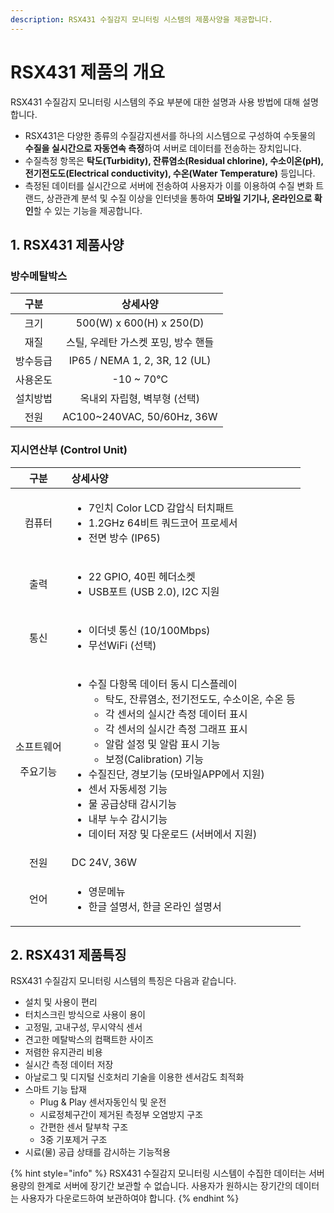 ```yaml
---
description: RSX431 수질감지 모니터링 시스템의 제품사양을 제공합니다.
---
```


# RSX431 제품의 개요



RSX431 수질감지 모니터링 시스템의 주요 부분에 대한 설명과 사용 방법에 대해 설명합니다.

* RSX431은 다양한 종류의 수질감지센서를 하나의 시스템으로 구성하여 수돗물의 **수질을 실시간으로 자동연속 측정**하여 서버로 데이터를 전송하는 장치입니다.
* 수질측정 항목은 **탁도\(Turbidity\), 잔류염소\(Residual chlorine\), 수소이온\(pH\), 전기전도도\(Electrical conductivity\), 수온\(Water Temperature\)** 등입니다.
* 측정된 데이터를 실시간으로 서버에 전송하여 사용자가 이를 이용하여 수질 변화 트랜드, 상관관계 분석 및 수질 이상을 인터넷을 통하여 **모바일 기기나, 온라인으로 확인**할 수 있는 기능을 제공합니다.

## 1. RSX431 제품사양

### 방수메탈박스

| 구분 | 상세사양 |
| :---: | :---: |
| 크기 | 500\(W\) x 600\(H\) x 250\(D\) |
| 재질 | 스틸, 우레탄 가스켓 포밍, 방수 핸들 |
| 방수등급 | IP65 / NEMA 1, 2, 3R, 12 \(UL\) |
| 사용온도 | -10 ~ 70℃ |
| 설치방법 | 옥내외 자립형, 벽부형 \(선택\) |
| 전원 | AC100~240VAC, 50/60Hz, 36W |

  

###  지시연산부 \(Control Unit\)

<table>
  <thead>
    <tr>
      <th style="text-align:center">&#xAD6C;&#xBD84;</th>
      <th style="text-align:left">&#xC0C1;&#xC138;&#xC0AC;&#xC591;</th>
    </tr>
  </thead>
  <tbody>
    <tr>
      <td style="text-align:center">&#xCEF4;&#xD4E8;&#xD130;</td>
      <td style="text-align:left">
        <ul>
          <li>7&#xC778;&#xCE58; Color LCD &#xAC10;&#xC555;&#xC2DD; &#xD130;&#xCE58;&#xD328;&#xD2B8;</li>
          <li>1.2GHz 64&#xBE44;&#xD2B8; &#xCFFC;&#xB4DC;&#xCF54;&#xC5B4; &#xD504;&#xB85C;&#xC138;&#xC11C;</li>
          <li>&#xC804;&#xBA74; &#xBC29;&#xC218; (IP65)</li>
        </ul>
      </td>
    </tr>
    <tr>
      <td style="text-align:center">&#xCD9C;&#xB825;</td>
      <td style="text-align:left">
        <ul>
          <li>22 GPIO, 40&#xD540; &#xD5E4;&#xB354;&#xC18C;&#xCF13;</li>
          <li>USB&#xD3EC;&#xD2B8; (USB 2.0), I2C &#xC9C0;&#xC6D0;</li>
        </ul>
      </td>
    </tr>
    <tr>
      <td style="text-align:center">&#xD1B5;&#xC2E0;</td>
      <td style="text-align:left">
        <ul>
          <li>&#xC774;&#xB354;&#xB137; &#xD1B5;&#xC2E0; (10/100Mbps)</li>
          <li>&#xBB34;&#xC120;WiFi (&#xC120;&#xD0DD;)</li>
        </ul>
      </td>
    </tr>
    <tr>
      <td style="text-align:center">
        <p>&#xC18C;&#xD504;&#xD2B8;&#xC6E8;&#xC5B4;</p>
        <p>&#xC8FC;&#xC694;&#xAE30;&#xB2A5;</p>
      </td>
      <td style="text-align:left">
        <ul>
          <li>&#xC218;&#xC9C8; &#xB2E4;&#xD56D;&#xBAA9; &#xB370;&#xC774;&#xD130; &#xB3D9;&#xC2DC;
            &#xB514;&#xC2A4;&#xD50C;&#xB808;&#xC774;
            <ul>
              <li>&#xD0C1;&#xB3C4;, &#xC794;&#xB958;&#xC5FC;&#xC18C;, &#xC804;&#xAE30;&#xC804;&#xB3C4;&#xB3C4;,
                &#xC218;&#xC18C;&#xC774;&#xC628;, &#xC218;&#xC628; &#xB4F1;</li>
              <li>&#xAC01; &#xC13C;&#xC11C;&#xC758; &#xC2E4;&#xC2DC;&#xAC04; &#xCE21;&#xC815;
                &#xB370;&#xC774;&#xD130; &#xD45C;&#xC2DC;</li>
              <li>&#xAC01; &#xC13C;&#xC11C;&#xC758; &#xC2E4;&#xC2DC;&#xAC04; &#xCE21;&#xC815;
                &#xADF8;&#xB798;&#xD504; &#xD45C;&#xC2DC;</li>
              <li>&#xC54C;&#xB78C; &#xC124;&#xC815; &#xBC0F; &#xC54C;&#xB78C; &#xD45C;&#xC2DC;
                &#xAE30;&#xB2A5;</li>
              <li>&#xBCF4;&#xC815;(Calibration) &#xAE30;&#xB2A5;</li>
            </ul>
          </li>
          <li>&#xC218;&#xC9C8;&#xC9C4;&#xB2E8;, &#xACBD;&#xBCF4;&#xAE30;&#xB2A5; (&#xBAA8;&#xBC14;&#xC77C;APP&#xC5D0;&#xC11C;
            &#xC9C0;&#xC6D0;)</li>
          <li>&#xC13C;&#xC11C; &#xC790;&#xB3D9;&#xC138;&#xC815; &#xAE30;&#xB2A5;</li>
          <li>&#xBB3C; &#xACF5;&#xAE09;&#xC0C1;&#xD0DC; &#xAC10;&#xC2DC;&#xAE30;&#xB2A5;</li>
          <li>&#xB0B4;&#xBD80; &#xB204;&#xC218; &#xAC10;&#xC2DC;&#xAE30;&#xB2A5;</li>
          <li>&#xB370;&#xC774;&#xD130; &#xC800;&#xC7A5; &#xBC0F; &#xB2E4;&#xC6B4;&#xB85C;&#xB4DC;
            (&#xC11C;&#xBC84;&#xC5D0;&#xC11C; &#xC9C0;&#xC6D0;)</li>
        </ul>
      </td>
    </tr>
    <tr>
      <td style="text-align:center">&#xC804;&#xC6D0;</td>
      <td style="text-align:left">DC 24V, 36W</td>
    </tr>
    <tr>
      <td style="text-align:center">&#xC5B8;&#xC5B4;</td>
      <td style="text-align:left">
        <ul>
          <li>&#xC601;&#xBB38;&#xBA54;&#xB274;</li>
          <li>&#xD55C;&#xAE00; &#xC124;&#xBA85;&#xC11C;, &#xD55C;&#xAE00; &#xC628;&#xB77C;&#xC778;
            &#xC124;&#xBA85;&#xC11C;</li>
        </ul>
      </td>
    </tr>
  </tbody>
</table>

 

## **2. RSX431 제품특징** 

RSX431 수질감지 모니터링 시스템의 특징은 다음과 같습니다.

* 설치 및 사용이 편리
* 터치스크린 방식으로 사용이 용이
* 고정밀, 고내구성, 무시약식 센서
* 견고한 메탈박스의 컴팩트한 사이즈
* 저렴한 유지관리 비용
* 실시간 측정 데이터 저장
* 아날로그 및 디지털 신호처리 기술을 이용한 센서감도 최적화
* 스마트 기능 탑재
  * Plug & Play 센서자동인식 및 운전
  * 시료정체구간이 제거된 측정부 오염방지 구조
  * 간편한 센서 탈부착 구조
  * 3중 기포제거 구조
* 시료\(물\) 공급 상태를 감시하는 기능적용

{% hint style="info" %}
RSX431 수질감지 모니터링 시스템이 수집한 데이터는 서버 용량의 한계로 서버에 장기간 보관할 수 없습니다. 사용자가 원하시는 장기간의 데이터는 사용자가 다운로드하여 보관하여야 합니다.
{% endhint %}

